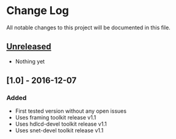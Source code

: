 # Change Log
All notable changes to this project will be documented in this file.

## [Unreleased]
- Nothing yet


## [1.0] - 2016-12-07
### Added
- First tested version without any open issues
- Uses framing toolkit release v1.1
- Uses hdlcd-devel toolkit release v1.1
- Uses snet-devel toolkit release v1.1

[Unreleased]: https://github.com/Strunzdesign/satellite-gateway/compare/v1.0...HEAD
